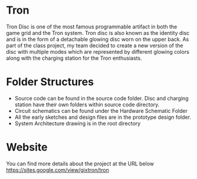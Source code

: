 # Tron

Tron Disc is one of the most famous programmable artifact in both the game grid and the Tron system. Tron disc is also known as the identity disc and is in the form of a detachable glowing disc worn on the upper back. As part of the class project, my team decided to create a new version of the disc with multiple modes which are represented by different glowing colors along with the charging station for the Tron enthusiasts. 

# Folder Structures

  - Source code can be found in the source code folder. Disc and charging station have their own folders within source code directory.
  - Circuit schematics can be found under the Hardware Schematic Folder
  - All the early sketches and design files are in the prototype design folder.
  - System Architecture drawing is in the root directory
  
  # Website
  
  You can find more details about the project at the URL below
  https://sites.google.com/view/gixtron/tron
